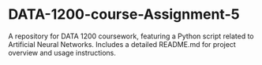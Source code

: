 # DATA-1200-course-Assignment-5
A repository for DATA 1200 coursework, featuring a Python script related to Artificial Neural Networks. Includes a detailed README.md for project overview and usage instructions.

